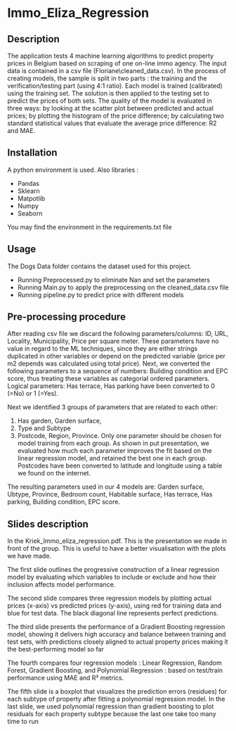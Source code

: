 # Immo_Eliza_Regression

## Description

The application tests 4 machine learning algorithms to predict
property prices in Belgium based on scraping of one on-line immo agency.
The input data is contained in a csv file (Floriane\cleaned_data.csv).
In the process of creating models, the sample is split in two parts : the training and the verification/testing part (using 4:1 ratio).
Each model is trained (calibrated) using the training set.
The solution is then applied to the testing set to predict the prices of both sets.
The quality of the model is evaluated in three ways:
by looking at the scatter plot between predicted and actual prices;
by plotting the histogram of the price difference;
by calculating two standard statistical values that evaluate the average price difference: R2 and MAE.

## Installation

A python environment is used. 
Also libraries : 
- Pandas
- Sklearn
- Matpotlib
- Numpy
- Seaborn

You may find the environment in the requirements.txt file

## Usage

The Dogs Data folder contains the dataset used for this project. 

- Running Preprocessed.py to eliminate Nan and set the parameters
- Running Main.py to apply the preprocessing on the cleaned_data.csv file
- Running pipeline.py to predict price with different models


## Pre-processing procedure

After reading csv file we discard the following parameters/columns:
ID, URL, Locality, Municipality, Price per square meter.
These parameters have no value in regard to the ML techniques,
since they are either strings duplicated in other variables or
depend on the predicted variable (price per m2 depends was calculated using total price).
Next, we converted the following parameters to a sequence of numbers:
Building condition and EPC score, thus treating these variables as categorial ordered parameters.
Logical parameters: Has terrace, Has parking have been converted to 0 (=No) or 1 (=Yes).

Next we identified 3 groups of parameters that are related to each other:
1) Has garden, Garden surface,
2) Type and Subtype
3) Postcode, Region, Province.
Only one parameter should be chosen for model training from each group.
As shown in put presentation, we evaluated how much each parameter improves the fit
based on the linear regression model, and retained the best one in each group.
Postcodes have been converted to latitude and longitude using a table we found on the internet.

The resulting parameters used in our 4 models are:
Garden surface, Ubtype, Province, Bedroom count, Habitable surface,
Has terrace, Has parking, Building condition, EPC score.

## Slides description
In the Kriek_Immo_eliza_regression.pdf. This is the presentation we made in front of the group. This is useful to have a better visualisation with the plots we have made. 

The first slide outlines the progressive construction of a linear regression model by evaluating which variables to include or exclude and how their inclusion affects model performance.

The second slide compares three regression models by plotting actual prices (x-axis) vs predicted prices (y-axis), using red for training data and blue for test data. The black diagonal line represents perfect predictions.

The third slide presents the performance of a Gradient Boosting regression model, showing it delivers high accuracy and balance between training and test sets, with predictions closely aligned to actual property prices making it the best-performing model so far

The fourth compares four regression models : Linear Regression, Random Forest, Gradient Boosting, and Polynomial Regression : based on test/train performance using MAE and R² metrics.

The fifth slide is a boxplot that visualizes the prediction errors (residues) for each subtype of property after fitting a polynomial regression model. In the last slide, we used polynomial regression than gradient boosting to plot residuals for each property subtype because the last one take too many time to run

